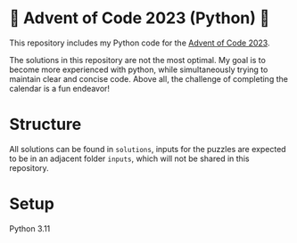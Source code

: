 # 🎄 Advent of Code 2023 (Python) 🎄
This repository includes my Python code for the [Advent of Code 2023](https://adventofcode.com/2023).

The solutions in this repository are not the most optimal. My goal is to become more experienced with python, while simultaneously trying to maintain clear and concise code.
Above all, the challenge of completing the calendar is a fun endeavor!

# Structure
All solutions can be found in `solutions`, inputs for the puzzles are expected to be in an adjacent folder `inputs`, which will not be shared in this repository.

# Setup
Python 3.11
